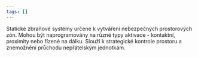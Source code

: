 ```yaml
---
tags: []
---
```

Statické zbraňové systémy určené k vytváření nebezpečných prostorových zón. Mohou být naprogramovány na různé typy aktivace - kontaktní, proximity nebo řízené na dálku. Slouží k strategické kontrole prostoru a znemožnění průchodu nepřátelským jednotkám.